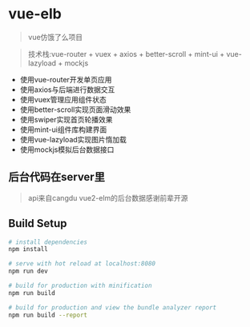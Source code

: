 # vue-elb

> vue仿饿了么项目 

> 技术栈:vue-router + vuex + axios + better-scroll + mint-ui + vue-lazyload + mockjs

* 使用vue-router开发单页应用
* 使用axios与后端进行数据交互
* 使用vuex管理应用组件状态
* 使用better-scroll实现页面滑动效果
* 使用swiper实现首页轮播效果
* 使用mint-ui组件库构建界面
* 使用vue-lazyload实现图片惰加载
* 使用mockjs模拟后台数据接口

## 后台代码在server里

> api来自cangdu vue2-elm的后台数据感谢前辈开源

## Build Setup

``` bash
# install dependencies
npm install

# serve with hot reload at localhost:8080
npm run dev

# build for production with minification
npm run build

# build for production and view the bundle analyzer report
npm run build --report
```


